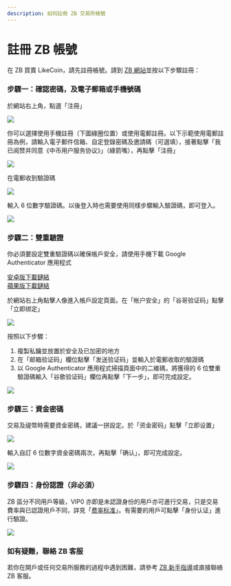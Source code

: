 ```yaml
---
description: 如何註冊 ZB 交易所帳號
---
```


# 註冊 ZB 帳號

在 ZB 買賣 LikeCoin，請先註冊帳號。請到 [ZB 網站](https://zb.com)並按以下步驟註冊：

### 步驟一：確認密碼，及電子郵箱或手機號碼 <a href="#1" id="1"></a>

於網站右上角，點選「注冊」

![](../../../.gitbook/assets/zb-01.png)

你可以選擇使用手機註冊（下圖綠圈位置）或使用電郵註冊。以下示範使用電郵註冊為例，請輸入電子郵件信箱、自定登錄密碼及邀請碼（可選填），接著點擊「我已阅赞并同意《中币用户服务协议》」（綠箭嘴），再點擊「注冊」

![](../../../.gitbook/assets/zb-02.png)

在電郵收到驗證碼

![](../../../.gitbook/assets/zb-03.png)

輸入 6 位數字驗證碼。以後登入時也需要使用同樣步驟輸入驗證碼，即可登入。

![](../../../.gitbook/assets/zb-04.png)

### 步驟二：雙重驗證 <a href="#3-google" id="3-google"></a>

你必須要設定雙重驗證碼以確保帳戶安全，請使用手機下載  Google Authenticator 應用程式

[安卓版下載鏈結](https://play.google.com/store/apps/details?id=com.google.android.apps.authenticator2\&hl=zh\_TW)\
[蘋果版下載鏈結](https://apps.apple.com/hk/app/google-authenticator/id388497605)

於網站右上角點擊人像進入帳戶設定頁面。在「帐户安全」的「谷哥验证码」點擊「立即绑定」

![](../../../.gitbook/assets/zb-06.png)

按照以下步驟：

1. 複製私鑰並放置於安全及已加密的地方
2. 在「邮箱验证码」欄位點擊「发送验证码」並輸入於電郵收取的驗證碼
3. 以 Google Authenticator 應用程式掃描頁面中的二維碼，將獲得的 6 位雙重驗證碼輸入「谷歌验证码」欄位再點擊「下一步」，即可完成設定。



![](../../../.gitbook/assets/zb-07.png)

### 步驟三：資金密碼

交易及禔幣時需要資金密碼，建議一拼設定。於「资金密码」點擊「立即设置」

![](../../../.gitbook/assets/zb-08.png)

輸入自訂 6 位數字資金密碼兩次，再點擊「确认」，即可完成設定。

![](../../../.gitbook/assets/zb-09.png)

### 步驟四：身份認證（非必須）

ZB 區分不同用戶等級，VIP0 亦即是未認證身份的用戶亦可進行交易，只是交易費率與已認證用戶不同，詳見「[费率标准](https://www.zb.com/help/rate)」。有需要的用戶可點擊「身份认证」進行驗證。

![](../../../.gitbook/assets/zb-10.png)

### 如有疑難，聯絡 ZB 客服

若你在開戶或任何交易所服務的過程中遇到困難，請參考 [ZB 新手指導](https://www.zb.com/help/guides)或直接聯絡 ZB 客服。
